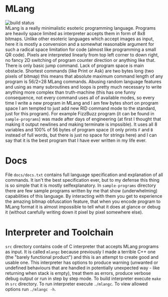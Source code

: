 # MLang
![build status](https://github.com/TheNeverMan/mlang/actions/workflows/c-cpp.yml/badge.svg)  
MLang is a really minimalistic esoteric programming language. Programs are heavily space limited as interpreter accepts them in form of 8x8 bitmaps. Unlike other esoteric languages which accept images as input, here it is mostly a convension and a somewhat reasonable argument for such a radical space limitation for code (almost like programming a small QR code). Pixels are interpreted linearly from top left corner to down right, no fancy 2D switching of program counter direction or anything like that. There is only basic jump command. Lack of program space is main obstacle. Shortest commands (like Print or Ask) are two bytes long (two pixels of bitmap) this means that absolute maximum command length of any program is 56/2=28 MLang commands. Abusing random language features and using as many subroutines and loops is pretty much necessary to write anything more complex than truth-machine (this has one funny consequence, not every command uses all of available modes, so every time I write a new program in MLang and I am few bytes short on program space I am tempted to just add new RID command mode to the standard, just for this program). For example FizzBuzz program (it can be found in `sample-programs`) was made after days of engineering (at first I thought that making it output newlines and making terminate is impssible). It uses all 8 variables and 100% of 56 bytes of program space (it only prints `F` and `B` instead of full words, but there is just no space for strings here) and I can say that it is the best program that I have ever written in my life ever. 
# Docs
File `docs/docs.txt` contains full language specification and explanation of all commands. It isn't the best specification ever, but to my defense this thing is so simple that it is mostly selfexplanatory.
In `sample-programs` directory there are few sample programs written by me that show (underwhelming) capabilities of this language. By interacting with them you get to experience the amazing bitmap obfuscation feature, that when you encode program to MLang format it is almost impossible to tell what it does at glance or debug it (without carefully writing down it pixel by pixel somewhere else).
# Interpreter and Toolchain
`src` directory contains code of C interpreter that accepts MLang programs as input. It is called `mlangc` because previously I made a terrible C++ one (the "barely functional product") and this is an attempt to create good and usable one. This interpreter has options to produce warning (unwanted or undefined behaviours that are handled in potentially unexpected way - like returning when stack is empty), treat them as errors, produce verbose debug output or run in step by step mode.
To build interpreter execute `make` in `src` directory. To run interpreter execute `./mlangc`. To view allowed options run `./mlangc -h`.
